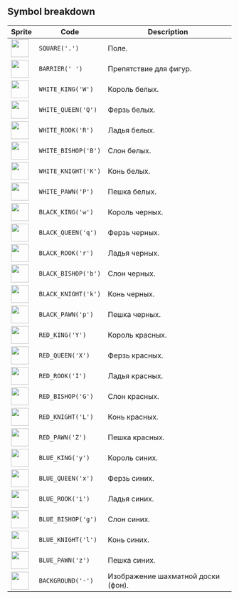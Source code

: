 <meta charset="UTF-8">

## Symbol breakdown
| Sprite | Code | Description |
| -------- | -------- | -------- |
|<img src="/codenjoy-contest/resources/chess/sprite/square.png" style="width:40px;" /> | `SQUARE('.')` | Поле. | 
|<img src="/codenjoy-contest/resources/chess/sprite/barrier.png" style="width:40px;" /> | `BARRIER(' ')` | Препятствие для фигур. | 
|<img src="/codenjoy-contest/resources/chess/sprite/white_king.png" style="width:40px;" /> | `WHITE_KING('W')` | Король белых. | 
|<img src="/codenjoy-contest/resources/chess/sprite/white_queen.png" style="width:40px;" /> | `WHITE_QUEEN('Q')` | Ферзь белых. | 
|<img src="/codenjoy-contest/resources/chess/sprite/white_rook.png" style="width:40px;" /> | `WHITE_ROOK('R')` | Ладья белых. | 
|<img src="/codenjoy-contest/resources/chess/sprite/white_bishop.png" style="width:40px;" /> | `WHITE_BISHOP('B')` | Слон белых. | 
|<img src="/codenjoy-contest/resources/chess/sprite/white_knight.png" style="width:40px;" /> | `WHITE_KNIGHT('K')` | Конь белых. | 
|<img src="/codenjoy-contest/resources/chess/sprite/white_pawn.png" style="width:40px;" /> | `WHITE_PAWN('P')` | Пешка белых. | 
|<img src="/codenjoy-contest/resources/chess/sprite/black_king.png" style="width:40px;" /> | `BLACK_KING('w')` | Король черных. | 
|<img src="/codenjoy-contest/resources/chess/sprite/black_queen.png" style="width:40px;" /> | `BLACK_QUEEN('q')` | Ферзь черных. | 
|<img src="/codenjoy-contest/resources/chess/sprite/black_rook.png" style="width:40px;" /> | `BLACK_ROOK('r')` | Ладья черных. | 
|<img src="/codenjoy-contest/resources/chess/sprite/black_bishop.png" style="width:40px;" /> | `BLACK_BISHOP('b')` | Слон черных. | 
|<img src="/codenjoy-contest/resources/chess/sprite/black_knight.png" style="width:40px;" /> | `BLACK_KNIGHT('k')` | Конь черных. | 
|<img src="/codenjoy-contest/resources/chess/sprite/black_pawn.png" style="width:40px;" /> | `BLACK_PAWN('p')` | Пешка черных. | 
|<img src="/codenjoy-contest/resources/chess/sprite/red_king.png" style="width:40px;" /> | `RED_KING('Y')` | Король красных. | 
|<img src="/codenjoy-contest/resources/chess/sprite/red_queen.png" style="width:40px;" /> | `RED_QUEEN('X')` | Ферзь красных. | 
|<img src="/codenjoy-contest/resources/chess/sprite/red_rook.png" style="width:40px;" /> | `RED_ROOK('I')` | Ладья красных. | 
|<img src="/codenjoy-contest/resources/chess/sprite/red_bishop.png" style="width:40px;" /> | `RED_BISHOP('G')` | Слон красных. | 
|<img src="/codenjoy-contest/resources/chess/sprite/red_knight.png" style="width:40px;" /> | `RED_KNIGHT('L')` | Конь красных. | 
|<img src="/codenjoy-contest/resources/chess/sprite/red_pawn.png" style="width:40px;" /> | `RED_PAWN('Z')` | Пешка красных. | 
|<img src="/codenjoy-contest/resources/chess/sprite/blue_king.png" style="width:40px;" /> | `BLUE_KING('y')` | Король синих. | 
|<img src="/codenjoy-contest/resources/chess/sprite/blue_queen.png" style="width:40px;" /> | `BLUE_QUEEN('x')` | Ферзь синих. | 
|<img src="/codenjoy-contest/resources/chess/sprite/blue_rook.png" style="width:40px;" /> | `BLUE_ROOK('i')` | Ладья синих. | 
|<img src="/codenjoy-contest/resources/chess/sprite/blue_bishop.png" style="width:40px;" /> | `BLUE_BISHOP('g')` | Слон синих. | 
|<img src="/codenjoy-contest/resources/chess/sprite/blue_knight.png" style="width:40px;" /> | `BLUE_KNIGHT('l')` | Конь синих. | 
|<img src="/codenjoy-contest/resources/chess/sprite/blue_pawn.png" style="width:40px;" /> | `BLUE_PAWN('z')` | Пешка синих. | 
|<img src="/codenjoy-contest/resources/chess/sprite/background.png" style="width:40px;" /> | `BACKGROUND('-')` | Изображение шахматной доски (фон). | 
